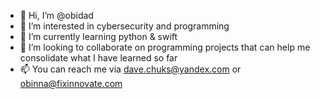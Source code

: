 - 👋 Hi, I’m @obidad
- 👀 I’m interested in cybersecurity and programming
- 🌱 I’m currently learning python & swift
- 💞️ I’m looking to collaborate on programming projects that can help me consolidate what I have learned so far
- 📫 You can reach me via dave.chuks@yandex.com or obinna@fixinnovate.com

<!---
obidad/obidad is a ✨ special ✨ repository because its `README.md` (this file) appears on your GitHub profile.
You can click the Preview link to take a look at your changes.
--->
